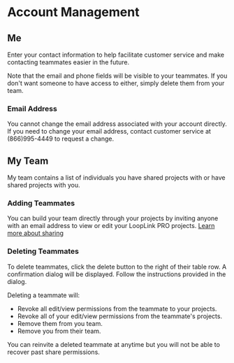 # Account Management

## Me
Enter your contact information to help facilitate customer service and make contacting teammates easier in the future.

Note that the email and phone fields will be visible to your teammates. If you don't want someone to have access to either, simply delete them from your team.

### Email Address
You cannot change the email address associated with your account directly. If you need to change your email address, contact customer service at (866)995-4449 to request a change.

## My Team

My team contains a list of individuals you have shared projects with or have shared projects with you.

### Adding Teammates
You can build your team directly through your projects by inviting anyone with an email address to view or edit your LoopLink PRO projects.
[Learn more about sharing](project.md#sharing)

### Deleting Teammates
To delete teammates, click the delete button to the right of their table row. A confirmation dialog will be displayed.  Follow the instructions provided in the dialog.

Deleting a teammate will:
* Revoke all edit/view permissions from the teammate to your projects.
* Revoke all of your edit/view permissions from the teammate's projects.
* Remove them from you team.
* Remove you from their team.

You can reinvite a deleted teammate at anytime but you will not be able to recover past share permissions.
